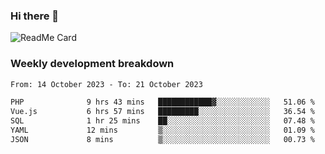 ### Hi there 👋

<!--
**itzcy/itzcy** is a ✨ _special_ ✨ repository because its `README.md` (this file) appears on your GitHub profile.

Here are some ideas to get you started:

- 🔭 I’m currently working on ...
- 🌱 I’m currently learning ...
- 👯 I’m looking to collaborate on ...
- 🤔 I’m looking for help with ...
- 💬 Ask me about ...
- 📫 How to reach me: ...
- 😄 Pronouns: ...
- ⚡ Fun fact: ...
-->
![ReadMe Card](https://github-readme-stats.vercel.app/api?username=itzcy&show_icons=true&title_color=2d3198&icon_color=797cb8&text_color=24292e&bg_color=f6f8fa)

### Weekly development breakdown
<!--START_SECTION:waka-->

```txt
From: 14 October 2023 - To: 21 October 2023

PHP              9 hrs 43 mins   ████████████▓░░░░░░░░░░░░   51.06 %
Vue.js           6 hrs 57 mins   █████████░░░░░░░░░░░░░░░░   36.54 %
SQL              1 hr 25 mins    ██░░░░░░░░░░░░░░░░░░░░░░░   07.48 %
YAML             12 mins         ▒░░░░░░░░░░░░░░░░░░░░░░░░   01.09 %
JSON             8 mins          ▒░░░░░░░░░░░░░░░░░░░░░░░░   00.73 %
```

<!--END_SECTION:waka-->
